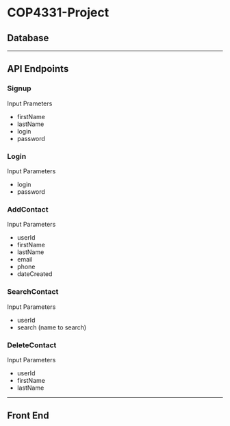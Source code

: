 # COP4331-Project

## Database

****

## API Endpoints

### Signup
Input Prameters
- firstName
- lastName
- login
- password

### Login
Input Parameters
- login
- password

### AddContact
Input Parameters
- userId
- firstName
- lastName
- email
- phone
- dateCreated

### SearchContact
Input Parameters
- userId
- search (name to search)

### DeleteContact
Input Parameters
- userId
- firstName
- lastName

****

## Front End
